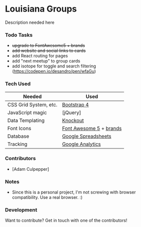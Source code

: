 # Louisiana Groups
Description needed here


### Todo Tasks
- ~~upgrade to FontAwesome5 + brands~~
- ~~add website and social links to cards~~
- add React routing for pages
- add "next meetup" to group cards
- add isotope for toggle and search filtering (https://codepen.io/desandro/pen/wfaGu)


### Tech Used
| Needed | Used |
| ------ | ------ |
| CSS Grid System, etc. | [Bootstrap 4](http://getbootstrap.com)
| JavaScript magic | [jQuery]
| Data Templating | [Knockout](http://knockoutjs.com)
| Font Icons | [Font Awesome 5](https://fontawesome.com) + [brands](https://fontawesome.com/icons?d=brands)
| Database | [Google Spreadsheets](https://google.com/sheets)
| Tracking | [Google Analytics](https://google.com/analytics)


### Contributors
- [Adam Culpepper]


### Notes
- Since this is a personal project, I'm not screwing with browser compatibility. Use a real browser. :)


### Development
Want to contribute? Get in touch with one of the contributors!
